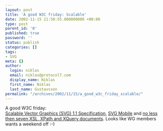 ```yaml
---
layout: post
title: 'A good W3C friday: Scalable'
date: 2002-11-15 21:50:55.000000000 +00:00
type: post
parent_id: '0'
published: true
password: ''
status: publish
categories: []
tags:
- SVG
meta: {}
author:
  login: niklas
  email: niklas@protocol7.com
  display_name: Niklas
  first_name: Niklas
  last_name: Gustavsson
permalink: "/archives/2002/11/15/a_good_w3c_friday_scalable/"
---
```

A good W3C friday:  
[Scalable Vector Graphics (SVG) 1.1 Specification](http://www.w3.org/TR/2002/PR-SVG11-20021115/), [SVG Mobile](http://www.w3.org/TR/2002/PR-SVGMobile-20021115/) and [no less then seven XSL, XPath and XQuery documents](http://www.w3.org/News/2002#item192). Looks like WG members wants a weekend off :-)

